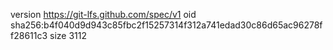 version https://git-lfs.github.com/spec/v1
oid sha256:b4f040d9d943c85fbc2f15257314f312a741edad30c86d65ac96278ff28611c3
size 3112
